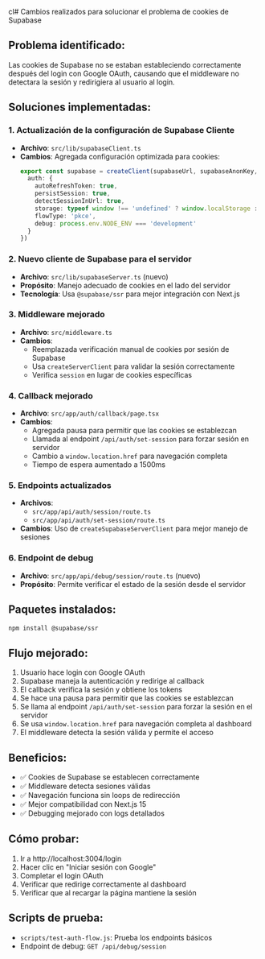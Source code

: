 cl# Cambios realizados para solucionar el problema de cookies de Supabase

## Problema identificado:
Las cookies de Supabase no se estaban estableciendo correctamente después del login con Google OAuth, causando que el middleware no detectara la sesión y redirigiera al usuario al login.

## Soluciones implementadas:

### 1. Actualización de la configuración de Supabase Cliente
- **Archivo**: `src/lib/supabaseClient.ts`
- **Cambios**: Agregada configuración optimizada para cookies:
  ```typescript
  export const supabase = createClient(supabaseUrl, supabaseAnonKey, {
    auth: {
      autoRefreshToken: true,
      persistSession: true,
      detectSessionInUrl: true,
      storage: typeof window !== 'undefined' ? window.localStorage : undefined,
      flowType: 'pkce',
      debug: process.env.NODE_ENV === 'development'
    }
  })
  ```

### 2. Nuevo cliente de Supabase para el servidor
- **Archivo**: `src/lib/supabaseServer.ts` (nuevo)
- **Propósito**: Manejo adecuado de cookies en el lado del servidor
- **Tecnología**: Usa `@supabase/ssr` para mejor integración con Next.js

### 3. Middleware mejorado
- **Archivo**: `src/middleware.ts`
- **Cambios**: 
  - Reemplazada verificación manual de cookies por sesión de Supabase
  - Usa `createServerClient` para validar la sesión correctamente
  - Verifica `session` en lugar de cookies específicas

### 4. Callback mejorado
- **Archivo**: `src/app/auth/callback/page.tsx`
- **Cambios**:
  - Agregada pausa para permitir que las cookies se establezcan
  - Llamada al endpoint `/api/auth/set-session` para forzar sesión en servidor
  - Cambio a `window.location.href` para navegación completa
  - Tiempo de espera aumentado a 1500ms

### 5. Endpoints actualizados
- **Archivos**: 
  - `src/app/api/auth/session/route.ts`
  - `src/app/api/auth/set-session/route.ts`
- **Cambios**: Uso de `createSupabaseServerClient` para mejor manejo de sesiones

### 6. Endpoint de debug
- **Archivo**: `src/app/api/debug/session/route.ts` (nuevo)
- **Propósito**: Permite verificar el estado de la sesión desde el servidor

## Paquetes instalados:
```bash
npm install @supabase/ssr
```

## Flujo mejorado:
1. Usuario hace login con Google OAuth
2. Supabase maneja la autenticación y redirige al callback
3. El callback verifica la sesión y obtiene los tokens
4. Se hace una pausa para permitir que las cookies se establezcan
5. Se llama al endpoint `/api/auth/set-session` para forzar la sesión en el servidor
6. Se usa `window.location.href` para navegación completa al dashboard
7. El middleware detecta la sesión válida y permite el acceso

## Beneficios:
- ✅ Cookies de Supabase se establecen correctamente
- ✅ Middleware detecta sesiones válidas
- ✅ Navegación funciona sin loops de redirección
- ✅ Mejor compatibilidad con Next.js 15
- ✅ Debugging mejorado con logs detallados

## Cómo probar:
1. Ir a http://localhost:3004/login
2. Hacer clic en "Iniciar sesión con Google"
3. Completar el login OAuth
4. Verificar que redirige correctamente al dashboard
5. Verificar que al recargar la página mantiene la sesión

## Scripts de prueba:
- `scripts/test-auth-flow.js`: Prueba los endpoints básicos
- Endpoint de debug: `GET /api/debug/session`
